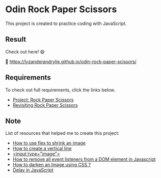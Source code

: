 # Odin Rock Paper Scissors

This project is created to practice coding with JavaScript.

## Result

Check out here! :smile:

:link: <https://lyzanderandrylie.github.io/odin-rock-paper-scissors/>

## Requirements

To check out full requirements, click the links below.

- [Project: Rock Paper Scissors](https://www.theodinproject.com/lessons/foundations-rock-paper-scissors)
- [Revisiting Rock Paper Scissors](https://www.theodinproject.com/lessons/foundations-revisiting-rock-paper-scissors)

## Note

List of resources that helped me to create this project:

- [How to use flex to shrink an image](https://www.geeksforgeeks.org/how-to-use-flex-to-shrink-an-image-in-css/)
- [How to create a vertical line](https://www.w3schools.com/howto/howto_css_vertical_line.asp)
- [\<input type="image"\>](https://developer.mozilla.org/en-US/docs/Web/HTML/Element/input/image)
- [How to remove all event listeners from a DOM element in Javascript](https://techoverflow.net/2019/12/26/how-to-remove-all-event-listeners-from-a-dom-element-in-javascript/)
- [How to darken an Image using CSS ?](https://www.geeksforgeeks.org/how-to-darken-an-image-using-css/)
- [Delay in JavaScript](https://www.sitepoint.com/delay-sleep-pause-wait/)
